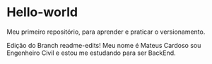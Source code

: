 # Hello-world
Meu primeiro repositório, para aprender e praticar o versionamento.

Edição do Branch readme-edits! Meu nome é Mateus Cardoso sou Engenheiro Civil e estou me estudando para ser BackEnd.

